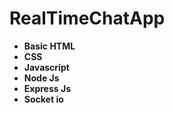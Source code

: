 # RealTimeChatApp

- **Basic HTML**
- **CSS**
- **Javascript**
- **Node Js**
- **Express Js**
- **Socket io**
